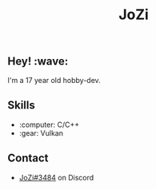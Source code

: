 <h1 align="center">JoZi<br/><br></h1>

<h2>Hey! :wave:</h2>
<p>I'm a 17 year old hobby-dev.</p>

<h2>Skills</h2>
<ul>
  <li>:computer: C/C++</li>
  <li>:gear: Vulkan</li>
</ul>

<h2>Contact</h2>
<ul>
  <li><a href="https://discord.com/users/655115320020828162">JoZi#3484</a> on Discord</li>
</ul>
